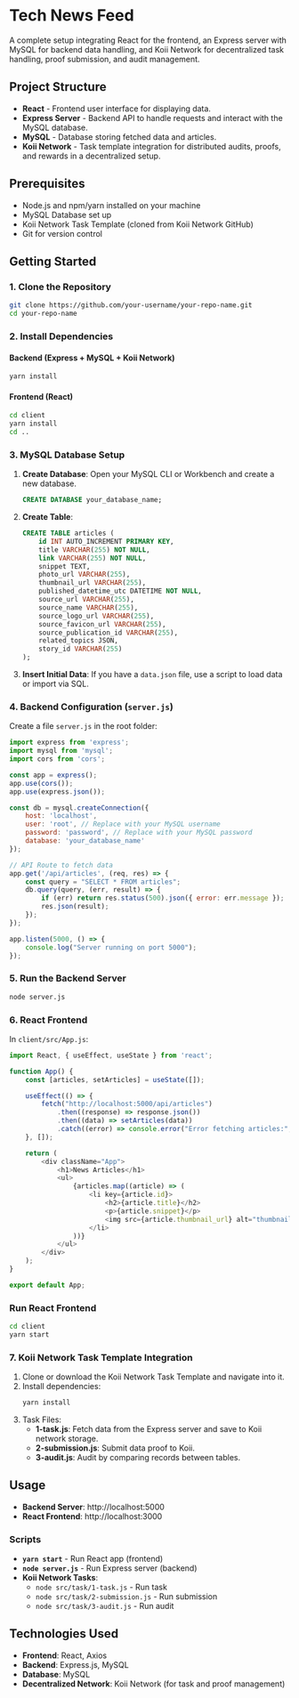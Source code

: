 
# Tech News Feed

A complete setup integrating React for the frontend, an Express server with MySQL for backend data handling, and Koii Network for decentralized task handling, proof submission, and audit management.

## Project Structure

- **React** - Frontend user interface for displaying data.
- **Express Server** - Backend API to handle requests and interact with the MySQL database.
- **MySQL** - Database storing fetched data and articles.
- **Koii Network** - Task template integration for distributed audits, proofs, and rewards in a decentralized setup.

## Prerequisites

- Node.js and npm/yarn installed on your machine
- MySQL Database set up
- Koii Network Task Template (cloned from Koii Network GitHub)
- Git for version control

## Getting Started

### 1. Clone the Repository
```bash
git clone https://github.com/your-username/your-repo-name.git
cd your-repo-name
```

### 2. Install Dependencies

#### Backend (Express + MySQL + Koii Network)
```bash
yarn install
```

#### Frontend (React)
```bash
cd client
yarn install
cd ..
```

### 3. MySQL Database Setup

1. **Create Database**: Open your MySQL CLI or Workbench and create a new database.
    ```sql
    CREATE DATABASE your_database_name;
    ```

2. **Create Table**:
    ```sql
    CREATE TABLE articles (
        id INT AUTO_INCREMENT PRIMARY KEY,
        title VARCHAR(255) NOT NULL,
        link VARCHAR(255) NOT NULL,
        snippet TEXT,
        photo_url VARCHAR(255),
        thumbnail_url VARCHAR(255),
        published_datetime_utc DATETIME NOT NULL,
        source_url VARCHAR(255),
        source_name VARCHAR(255),
        source_logo_url VARCHAR(255),
        source_favicon_url VARCHAR(255),
        source_publication_id VARCHAR(255),
        related_topics JSON,
        story_id VARCHAR(255)
    );
    ```

3. **Insert Initial Data**: If you have a `data.json` file, use a script to load data or import via SQL.

### 4. Backend Configuration (`server.js`)

Create a file `server.js` in the root folder:
```javascript
import express from 'express';
import mysql from 'mysql';
import cors from 'cors';

const app = express();
app.use(cors());
app.use(express.json());

const db = mysql.createConnection({
    host: 'localhost',
    user: 'root', // Replace with your MySQL username
    password: 'password', // Replace with your MySQL password
    database: 'your_database_name'
});

// API Route to fetch data
app.get('/api/articles', (req, res) => {
    const query = "SELECT * FROM articles";
    db.query(query, (err, result) => {
        if (err) return res.status(500).json({ error: err.message });
        res.json(result);
    });
});

app.listen(5000, () => {
    console.log("Server running on port 5000");
});
```

### 5. Run the Backend Server

```bash
node server.js
```

### 6. React Frontend

In `client/src/App.js`:
```javascript
import React, { useEffect, useState } from 'react';

function App() {
    const [articles, setArticles] = useState([]);

    useEffect(() => {
        fetch("http://localhost:5000/api/articles")
            .then((response) => response.json())
            .then((data) => setArticles(data))
            .catch((error) => console.error("Error fetching articles:", error));
    }, []);

    return (
        <div className="App">
            <h1>News Articles</h1>
            <ul>
                {articles.map((article) => (
                    <li key={article.id}>
                        <h2>{article.title}</h2>
                        <p>{article.snippet}</p>
                        <img src={article.thumbnail_url} alt="thumbnail" />
                    </li>
                ))}
            </ul>
        </div>
    );
}

export default App;
```

### Run React Frontend

```bash
cd client
yarn start
```

### 7. Koii Network Task Template Integration

1. Clone or download the Koii Network Task Template and navigate into it.
2. Install dependencies:
    ```bash
    yarn install
    ```
3. Task Files:
   - **1-task.js**: Fetch data from the Express server and save to Koii network storage.
   - **2-submission.js**: Submit data proof to Koii.
   - **3-audit.js**: Audit by comparing records between tables.

## Usage

- **Backend Server**: http://localhost:5000
- **React Frontend**: http://localhost:3000

### Scripts

- **`yarn start`** - Run React app (frontend)
- **`node server.js`** - Run Express server (backend)
- **Koii Network Tasks**:
  - `node src/task/1-task.js` - Run task
  - `node src/task/2-submission.js` - Run submission
  - `node src/task/3-audit.js` - Run audit

## Technologies Used

- **Frontend**: React, Axios
- **Backend**: Express.js, MySQL
- **Database**: MySQL
- **Decentralized Network**: Koii Network (for task and proof management)
